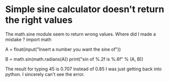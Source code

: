 
# Simple sine calculator doesn't return the right values

The math.sine module seem to return wrong values. Where did I made a mistake ?
import math

A = float(input("Insert a number you want the sine of"))

B = math.sin(math.radians(A))
print("sin of %.2f is %.6f" % (A, B))

The result for typing 45 is 0.707 instead of 0.85
I was just getting back into python. I sincerely can't see the error.

        